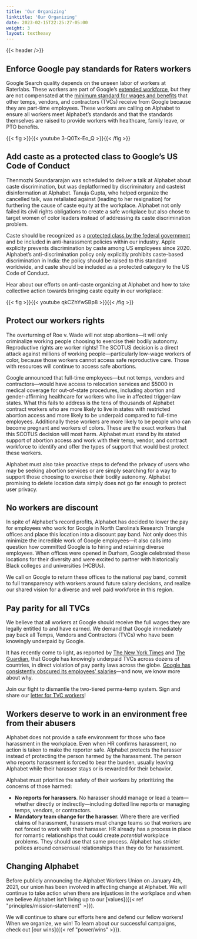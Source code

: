 ```yaml
---
title: 'Our Organizing'
linktitle: 'Our Organizing'
date: 2023-02-15T22:25:27-05:00
weight: 3
layout: textheavy
---
```


{{< header />}}

## Enforce Google pay standards for Raters workers

Google Search quality depends on the unseen labor of workers at Raterlabs. These workers are part of Google’s [extended workforce](https://about.google/extended-workforce/), but they are not compensated at the [minimum standard for wages and benefits](https://support.google.com/corporate-suppliers/answer/10208902?hl=en) that other temps, vendors, and contractors (TVCs) receive from Google because they are part-time employees. These workers are calling on Alphabet to ensure all workers meet Alphabet’s standards and that the standards themselves are raised to provide workers with healthcare, family leave, or PTO benefits.

{{< fig >}}{{< youtube 3-Q0Tx-Eo_Q >}}{{< /fig >}}

## Add caste as a protected class to Google’s US Code of Conduct

Thenmozhi Soundararajan was scheduled to deliver a talk at Alphabet about caste discrimination, but was deplatformed by discriminatory and casteist disinformation at Alphabet. Tanuja Gupta, who helped organize the cancelled talk, was retaliated against (leading to her resignation) for furthering the cause of caste equity at the workplace.  Alphabet not only failed its civil rights obligations to create a safe workplace but also chose to target women of color leaders instead of addressing its caste discrimination problem.

Caste should be recognized as a [protected class by the federal government](https://subscriptlaw.com/protected-classes/) and be included in anti-harassment policies within our industry. Apple explicity prevents discrimination by caste among US employees since 2020. Alphabet’s anti-discrimination policy only explicitly prohibits caste-based discrimination in India: the policy should be raised to this standard worldwide, and caste should be included as a protected category to the US Code of Conduct.

Hear about our efforts on anti-caste organizing at Alphabet and how to take collective action towards bringing caste equity in our workplace:

{{< fig >}}{{< youtube qkCZhYwSBp8 >}}{{< /fig >}}

## Protect our workers rights

The overturning of Roe v. Wade will not stop abortions—it will only criminalize working people choosing to exercise their bodily autonomy. Reproductive rights are worker rights! The SCOTUS decision is a direct attack against millions of working people—particularly low-wage workers of color, because those workers cannot access safe reproductive care. Those with resources will continue to access safe abortions.

Google announced that full-time employees—but not temps, vendors and contractors—would have access to relocation services and $5000 in medical coverage for out-of-state procedures, including abortion and gender-affirming healthcare for workers who live in affected trigger-law states. What this fails to address is the tens of thousands of Alphabet contract workers who are more likely to live in states with restricted abortion access and more likely to be underpaid compared to full-time employees. Additionally these workers are more likely to be people who can become pregnant and workers of colors. These are the exact workers that this SCOTUS decision will most harm. Alphabet must stand by its stated support of abortion access and work with their temp, vendor, and contract workforce to identify and offer the types of support that would best protect these workers.

Alphabet must also take proactive steps to defend the privacy of users who may be seeking abortion services or are simply searching for a way to support those choosing to exercise their bodily autonomy. Alphabet promising to delete location data simply does not go far enough to protect user privacy.

## No workers are discount

In spite of Alphabet's record profits, Alphabet has decided to lower the pay for employees who work for Google in North Carolina’s Research Triangle offices and place this location into a discount pay band. Not only does this minimize the incredible work of Google employees—it also calls into question how committed Google is to hiring and retaining diverse employees. When offices were opened in Durham, Google celebrated these locations for their diversity and were excited to partner with historically Black colleges and universities (HCBUs).

We call on Google to return these offices to the national pay band, commit to full transparency with workers around future salary decisions, and realize our shared vision for a diverse and well paid workforce in this region.

## Pay parity for all TVCs

We believe that all workers at Google should receive the full wages they are legally entitled to and have earned. We demand that Google immediately pay back all Temps, Vendors and Contractors (TVCs) who have been knowingly underpaid by Google. 

It has recently come to light, as reported by [The New York Times](https://www.nytimes.com/2021/09/10/technology/google-temporary-workers-labor-laws-pay.html) and [The Guardian](https://www.theguardian.com/technology/2021/sep/10/google-underpaid-workers-illegal-pay-disparity-documents), that Google has knowingly underpaid TVCs across dozens of countries, in direct violation of pay parity laws across the globe. [Google has consistently obscured its employees’ salaries](https://www.vox.com/recode/2019/5/31/18644866/google-contractors-pay-ratings-glassdoor)—and now, we know more about why. 

Join our fight to dismantle the two-tiered perma-temp system. Sign and share our [letter for TVC workers](https://payparity.org/)!

## Workers deserve to work in an environment free from their abusers

Alphabet does not provide a safe environment for those who face harassment in the workplace. Even when HR confirms harassment, no action is taken to make the reporter safe. Alphabet protects the harasser instead of protecting the person harmed by the harassment. The person who reports harassment is forced to bear the burden, usually leaving Alphabet while their harasser stays or is rewarded for their behavior.

Alphabet must prioritize the safety of their workers by prioritizing the concerns of those harmed:

- **No reports for harassers**. No harasser should manage or lead a team—whether directly or indirectly—including dotted line reports or managing temps, vendors, or contractors.
- **Mandatory team change for the harasser.** Where there are verified claims of harassment, harassers must change teams so that workers are not forced to work with their harasser. HR already has a process in place for romantic relationships that could create *potential* workplace problems. They should use that same process. Alphabet has stricter polices around consensual relationships than they do for harassment.

## Changing Alphabet

Before publicly announcing the Alphabet Workers Union on January 4th, 2021, our union has been involved in affecting change at Alphabet. We will continue to take action when there are injustices in the workplace and when we believe Alphabet isn’t living up to our [values]({{< ref "principles/mission-statement" >}}).

We will continue to share our efforts here and defend our fellow workers! When we organize, we win! To learn about our successful campaigns, check out [our wins]({{< ref "power/wins" >}}).
